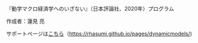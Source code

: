 『動学マクロ経済学へのいざない』（日本評論社、2020年）プログラム

作成者：蓮見 亮

サポートページは[こちら](https://rhasumi.github.io/pages/dynamicmodels/)（https://rhasumi.github.io/pages/dynamicmodels/)
